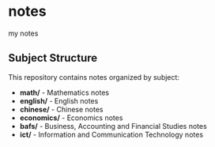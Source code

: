 # notes
my notes

## Subject Structure

This repository contains notes organized by subject:

- **math/** - Mathematics notes
- **english/** - English notes
- **chinese/** - Chinese notes
- **economics/** - Economics notes
- **bafs/** - Business, Accounting and Financial Studies notes
- **ict/** - Information and Communication Technology notes
